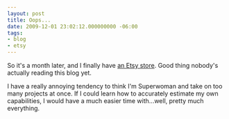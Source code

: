 ```yaml
---
layout: post
title: Oops...
date: 2009-12-01 23:02:12.000000000 -06:00
tags:
- blog
- etsy
---
```

So it's a month later, and I finally have <a href="http://kellielynch.etsy.com">an Etsy store</a>. Good thing nobody's actually reading this blog yet.

I have a really annoying tendency to think I'm Superwoman and take on too many projects at once. If I could learn how to accurately estimate my own capabilities, I would have a much easier time with...well, pretty much everything.
